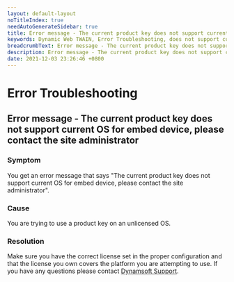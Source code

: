```yaml
---
layout: default-layout
noTitleIndex: true
needAutoGenerateSidebar: true
title: Error message - The current product key does not support current OS for embed device, please contact the site administrator
keywords: Dynamic Web TWAIN, Error Troubleshooting, does not support current OS
breadcrumbText: Error message - The current product key does not support current OS for embed device, please contact the site administrator
description: Error message - The current product key does not support current OS for embed device, please contact the site administrator
date: 2021-12-03 23:26:46 +0800
---
```


# Error Troubleshooting

## Error message - The current product key does not support current OS for embed device, please contact the site administrator

### Symptom

You get an error message that says "The current product key does not support current OS for embed device, please contact the site administrator".

### Cause

You are trying to use a product key on an unlicensed OS.

### Resolution

Make sure you have the correct license set in the proper configuration and that the license you own covers the platform you are attempting to use. If you have any questions please contact <a href="mailto:support@dynamsoft.com" target="_blank">Dynamsoft Support</a>.
